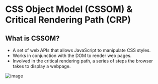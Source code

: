 # CSS Object Model (CSSOM) & Critical Rendering Path (CRP)

## What is CSSOM?

- A set of web APIs that allows JavaScript to manipulate CSS styles.
- Works in conjunction with the DOM to render web pages.
- Involved in the critical rendering path, a series of steps the browser takes to display a webpage.

![image](https://github.com/user-attachments/assets/5f68e300-e340-4050-b37c-fe6d57bddf73)
